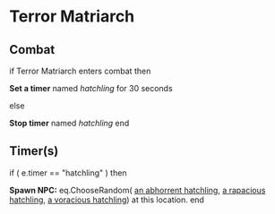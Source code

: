 # Terror Matriarch


## Combat

if  Terror Matriarch enters combat  then


**Set a timer** named *hatchling* for 30 seconds

else


**Stop timer** named *hatchling*
end



## Timer(s)

if ( e.timer == "hatchling" ) then





**Spawn NPC:** eq.ChooseRandom( [an abhorrent hatchling](/npc/204475),  [a rapacious hatchling](/npc/204469),  [a voracious hatchling](/npc/204474)) at this location.
end
